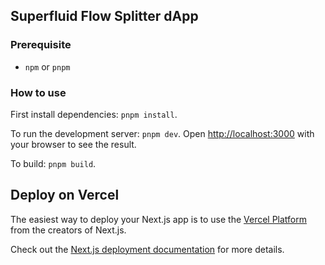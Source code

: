## Superfluid Flow Splitter dApp

### Prerequisite
- `npm` or `pnpm`

### How to use

First install dependencies: `pnpm install`.

To run the development server: `pnpm dev`. Open [http://localhost:3000](http://localhost:3000) with your browser to see the result.

To build: `pnpm build`.

## Deploy on Vercel

The easiest way to deploy your Next.js app is to use the [Vercel Platform](https://vercel.com/new?utm_medium=default-template&filter=next.js&utm_source=create-next-app&utm_campaign=create-next-app-readme) from the creators of Next.js.

Check out the [Next.js deployment documentation](https://nextjs.org/docs/deployment) for more details.
